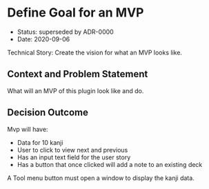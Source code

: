 # Define Goal for an MVP

* Status: superseded by ADR-0000
* Date: 2020-09-06

Technical Story: Create the vision for what an MVP looks like.

## Context and Problem Statement
What will an MVP of this plugin look like and do.

## Decision Outcome
Mvp will have:
- Data for 10 kanji
- User to click to view next and previous
- Has an input text field for the user story
- Has a button that once clicked will add a note to an existing deck

A Tool menu button must open a window to display the kanji data.
